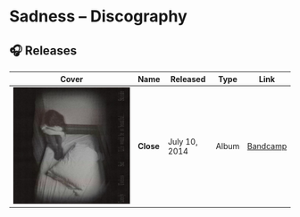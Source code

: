 # Sadness – Discography

## 🎧 Releases

| Cover | Name | Released | Type | Link |
|-------|-------|-----------|------|------|
| ![Close](img/close.jpg) | **Close** | July 10, 2014 | Album | [Bandcamp](https://sadnessmusic.bandcamp.com/album/close) |

